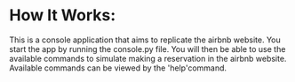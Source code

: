 # How It Works:

This is a console application that aims to replicate the airbnb website.
You start the app by running the console.py file.
You will then be able to use the available commands to simulate making a reservation in the airbnb website.
Available commands can be viewed by the 'help'command.
